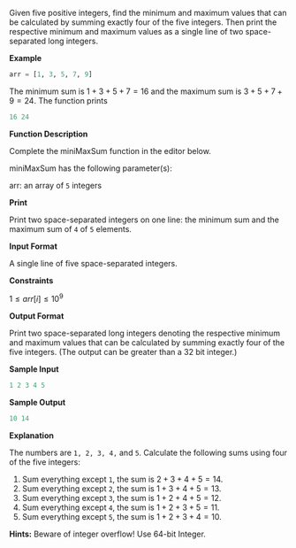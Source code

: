 Given five positive integers, find the minimum and maximum values that can be calculated by summing exactly four of the five integers. Then print the respective minimum and maximum values as a single line of two space-separated long integers.

**Example**

```python
arr = [1, 3, 5, 7, 9]
```

The minimum sum is $`1 + 3 + 5 + 7 = 16`$ and the maximum sum is $`3 + 5 + 7 + 9 = 24`$. The function prints

```python
16 24
```


**Function Description**

Complete the miniMaxSum function in the editor below.

miniMaxSum has the following parameter(s):

arr: an array of `5` integers

**Print**

Print two space-separated integers on one line: the minimum sum and the maximum sum of `4` of `5` elements.

**Input Format**

A single line of five space-separated integers.

**Constraints**

$`1 ≤ arr[i] ≤ 10^9`$

**Output Format**

Print two space-separated long integers denoting the respective minimum and maximum values that can be calculated by summing exactly four of the five integers. (The output can be greater than a 32 bit integer.)

**Sample Input**

```python
1 2 3 4 5
```

**Sample Output**

```python
10 14
```

**Explanation**

The numbers are `1, 2, 3, 4,` and `5`. Calculate the following sums using four of the five integers:

1. Sum everything except `1`, the sum is $`2 + 3 + 4 + 5 = 14`$.
2. Sum everything except `2`, the sum is $`1 + 3 + 4 + 5 = 13`$.
3. Sum everything except `3`, the sum is $`1 + 2 + 4 + 5 = 12`$.
4. Sum everything except `4`, the sum is $`1 + 2 + 3 + 5 = 11`$.
5. Sum everything except `5`, the sum is $`1 + 2 + 3 + 4 = 10`$.

**Hints:** Beware of integer overflow! Use 64-bit Integer.
